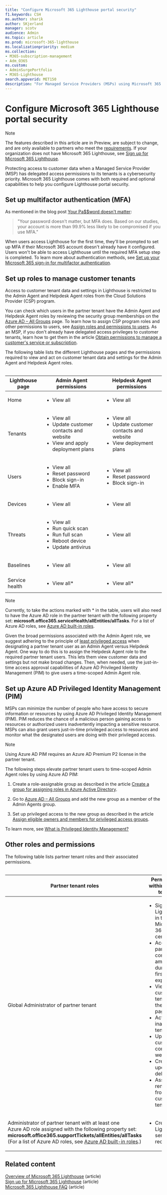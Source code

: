```yaml
---
title: "Configure Microsoft 365 Lighthouse portal security"
f1.keywords: CSH
ms.author: sharik
author: SKjerland
manager: scotv
audience: Admin
ms.topic: article
ms.prod: microsoft-365-lighthouse
ms.localizationpriority: medium
ms.collection:
- M365-subscription-management
- Adm_O365
ms.custom:
- AdminSurgePortfolio
- M365-Lighthouse                         
search.appverid: MET150
description: "For Managed Service Providers (MSPs) using Microsoft 365 Lighthouse, learn how to configure portal security."
---
```


# Configure Microsoft 365 Lighthouse portal security

> [!NOTE]
> The features described in this article are in Preview, are subject to change, and are only available to partners who meet the [requirements](m365-lighthouse-requirements.md). If your organization does not have Microsoft 365 Lighthouse, see [Sign up for Microsoft 365 Lighthouse](m365-lighthouse-sign-up.md).

Protecting access to customer data when a Managed Service Provider (MSP) has delegated access permissions to its tenants is a cybersecurity priority. Microsoft 365 Lighthouse comes with both required and optional capabilities to help you configure Lighthouse portal security.

## Set up multifactor authentication (MFA)

As mentioned in the blog post [Your Pa$$word doesn't matter](https://techcommunity.microsoft.com/t5/azure-active-directory-identity/your-pa-word-doesn-t-matter/ba-p/731984):

> "Your password doesn't matter, but MFA does. Based on our studies, your account is more than 99.9% less likely to be compromised if you use MFA."

When users access Lighthouse for the first time, they'll be prompted to set up MFA if their Microsoft 365 account doesn't already have it configured. Users won't be able to access Lighthouse until the required MFA setup step is completed. To learn more about authentication methods, see [Set up your Microsoft 365 sign-in for multifactor authentication](https://support.microsoft.com/office/ace1d096-61e5-449b-a875-58eb3d74de14).

## Set up roles to manage customer tenants

Access to customer tenant data and settings in Lighthouse is restricted to the Admin Agent and Helpdesk Agent roles from the Cloud Solutions Provider (CSP) program.

You can check which users in the partner tenant have the Admin Agent and Helpdesk Agent roles by reviewing the security group memberships on the [Azure AD – All Groups](https://portal.azure.com/#blade/Microsoft_AAD_IAM/GroupsManagementMenuBlade/AllGroups) page. To learn how to assign CSP program roles and other permissions to users, see [Assign roles and permissions to users](/partner-center/permissions-overview). As an MSP, if you don't already have delegated access privileges to customer tenants, learn how to get them in the article [Obtain permissions to manage a customer's service or subscription](/partner-center/customers-revoke-admin-privileges).

The following table lists the different Lighthouse pages and the permissions required to view and act on customer tenant data and settings for the Admin Agent and Helpdesk Agent roles.<br><br>

| Lighthouse page | Admin Agent permissions | Helpdesk Agent permissions |
|--|--|--|
| Home | <ul><li>View all</li></ul> | <ul><li>View all</li></ul> |
| Tenants | <ul><li>View all</li><li>Update customer contacts and website</li><li>View and apply deployment plans</li></ul> | <ul><li>View all</li><li>Update customer contacts and website</li><li>View deployment plans</li></ul> |
| Users | <ul><li>View all</li><li>Reset password</li><li>Block sign-in</li><li>Enable MFA</li></ul> | <ul><li>View all</li><li>Reset password</li><li>Block sign-in</li></ul> |
| Devices | <ul><li>View all</li></ul> | <ul><li>View all</li></ul> |
| Threats | <ul><li>View all</li><li>Run quick scan</li><li>Run full scan</li><li>Reboot device</li><li>Update antivirus</li></ul> | <ul><li>View all</li></ul> |
| Baselines | <ul><li>View all</li></ul> | <ul><li>View all</li></ul> |
| Service health | <ul><li>View all*</li></ul> | <ul><li>View all*</li></ul> |

> [!NOTE]
> Currently, to take the actions marked with * in the table, users will also need to have the Azure AD role in the partner tenant with the following property set: **microsoft.office365.serviceHealth/allEntities/allTasks**. For a list of Azure AD roles, see [Azure AD built-in roles](/azure/active-directory/roles/permissions-reference).

Given the broad permissions associated with the Admin Agent role, we suggest adhering to the principle of [least privileged access](/azure/active-directory/develop/secure-least-privileged-access) when designating a partner tenant user as an Admin Agent versus Helpdesk Agent. One way to do this is to assign the Helpdesk Agent role to the required partner tenant users. This lets them view customer data and settings but not make broad changes. Then, when needed, use the just-in-time access approval capabilities of Azure AD Privileged Identity Management (PIM) to give users a time-scoped Admin Agent role.

## Set up Azure AD Privileged Identity Management (PIM)

MSPs can minimize the number of people who have access to secure information or resources by using Azure AD Privileged Identity Management (PIM). PIM reduces the chance of a malicious person gaining access to resources or authorized users inadvertently impacting a sensitive resource. MSPs can also grant users just-in-time privileged access to resources and monitor what the designated users are doing with their privileged access.

> [!NOTE]
> Using Azure AD PIM requires an Azure AD Premium P2 license in the partner tenant.

The following steps elevate partner tenant users to time-scoped Admin Agent roles by using Azure AD PIM:

1. Create a role-assignable group as described in the article [Create a group for assigning roles in Azure Active Directory](/azure/active-directory/roles/groups-create-eligible).

2. Go to [Azure AD – All Groups](https://portal.azure.com/#blade/Microsoft_AAD_IAM/GroupsManagementMenuBlade/AllGroups) and add the new group as a member of the Admin Agents group.

3. Set up privileged access to the new group as described in the article [Assign eligible owners and members for privileged access groups](/azure/active-directory/privileged-identity-management/groups-assign-member-owner).

To learn more, see [What is Privileged Identity Management?](/azure/active-directory/privileged-identity-management/pim-configure)

## Other roles and permissions

The following table lists partner tenant roles and their associated permissions.<br><br>

| Partner tenant roles | Permissions within partner tenant |
|--|--|
| Global Administrator of partner tenant | <ul><li>Sign up for Lighthouse in the Microsoft 365 admin center.</li><li>Accept partner contract amendments during the first-run experience.</li><li>View customer tenants on the Tenants page.</li><li>Activate and inactivate a tenant.</li><li>Update customer contacts and website.</li><li>Create, update, and delete tags.</li><li>Assign and remove tags from a customer tenant.</li></ul> |
| Administrator of partner tenant with at least one<br> Azure AD role assigned with the following property set:<br> **microsoft.office365.supportTickets/allEntities/allTasks**<br> (For a list of Azure AD roles, see [Azure AD built-in roles](/azure/active-directory/roles/permissions-reference).) | <ul><li>Create Lighthouse service requests.</li></ul> |


## Related content

[Overview of Microsoft 365 Lighthouse](m365-lighthouse-overview.md) (article)\
[Sign up for Microsoft 365 Lighthouse](m365-lighthouse-sign-up.md) (article)\
[Microsoft 365 Lighthouse FAQ](m365-lighthouse-faq.yml) (article)